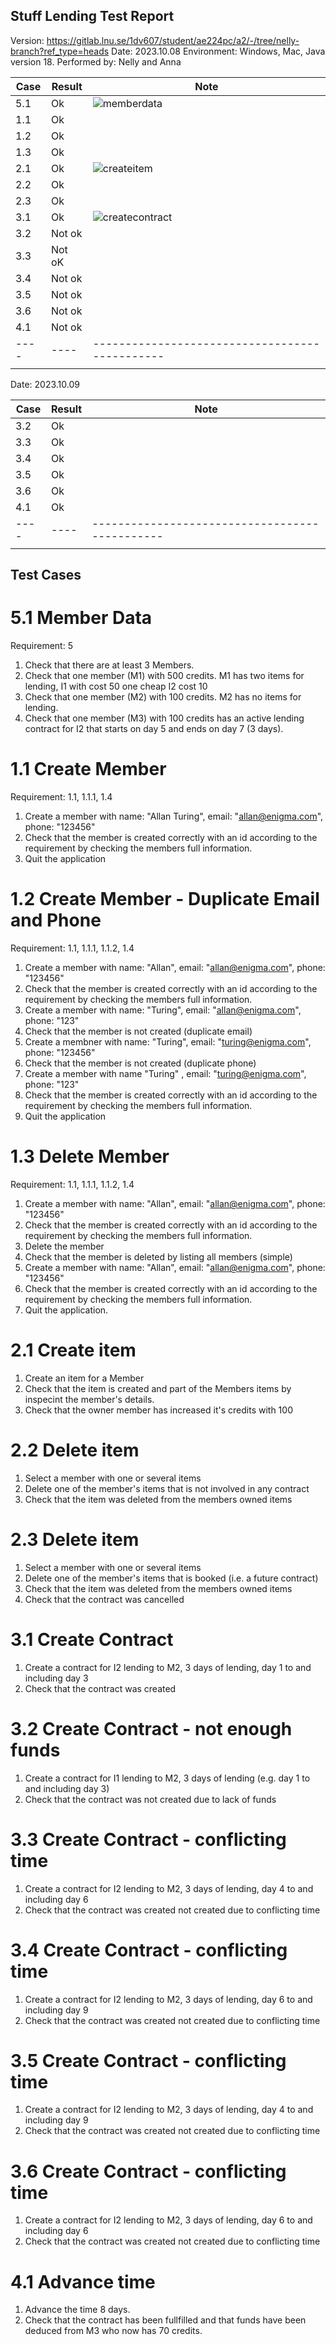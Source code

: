 ## Stuff Lending Test Report
Version: https://gitlab.lnu.se/1dv607/student/ae224pc/a2/-/tree/nelly-branch?ref_type=heads
Date: 2023.10.08
Environment: Windows, Mac, Java version 18. Performed by: Nelly and Anna

| Case | Result | Note                                           |
| ---- | ------ | ---------------------------------------------- |
| 5.1  | Ok     | ![memberdata](./images/memberdata.png)         |
| 1.1  | Ok     |                                                |
| 1.2  | Ok     |                                                |
| 1.3  | Ok     |                                                |
| 2.1  | Ok     | ![createitem](./images/createitem.png)         |
| 2.2  | Ok     |                                                |
| 2.3  | Ok     |                                                |
| 3.1  | Ok     | ![createcontract](./images/createcontract.png) |
| 3.2  | Not ok |                                                |
| 3.3  | Not oK |                                                |
| 3.4  | Not ok |                                                |
| 3.5  | Not ok |                                                |
| 3.6  | Not ok |                                                |
| 4.1  | Not ok |                                                |
| ---- | ----   | ---------------------------------------------- |
|      |        |                                                |


Date: 2023.10.09

| Case | Result | Note                                           |
| ---- | ------ | ---------------------------------------------- |
| 3.2  | Ok     |                                                |
| 3.3  | Ok     |                                                |
| 3.4  | Ok     |                                                |
| 3.5  | Ok     |                                                |
| 3.6  | Ok     |                                                |
| 4.1  | Ok     |                                                |
| ---- | ----   | ---------------------------------------------- |
|      |        |                                                |


## Test Cases
# 5.1 Member Data

Requirement: 5

   1. Check that there are at least 3 Members.
   2. Check that one member (M1) with 500 credits. M1 has two items for lending, I1 with cost 50 one cheap I2 cost 10
   3. Check that one member (M2) with 100 credits. M2 has no items for lending.
   4. Check that one member (M3) with 100 credits has an active lending contract for I2 that starts on day 5 and ends on day 7 (3 days).

# 1.1 Create Member

Requirement: 1.1, 1.1.1, 1.4

   1. Create a member with name: "Allan Turing", email: "allan@enigma.com", phone: "123456"
   2. Check that the member is created correctly with an id according to the requirement by checking the members full information.
   3. Quit the application

# 1.2 Create Member - Duplicate Email and Phone

Requirement: 1.1, 1.1.1, 1.1.2, 1.4

   1. Create a member with name: "Allan", email: "allan@enigma.com", phone: "123456"
   2. Check that the member is created correctly with an id according to the requirement by checking the members full information.
   3. Create a member with name: "Turing", email: "allan@enigma.com", phone: "123"
   4. Check that the member is not created (duplicate email)
   5. Create a membner with name: "Turing", email: "turing@enigma.com", phone: "123456"
   6. Check that the member is not created (duplicate phone)
   7. Create a member with name "Turing" , email: "turing@enigma.com", phone: "123"
   8. Check that the member is created correctly with an id according to the requirement by checking the members full information.
   9. Quit the application

# 1.3 Delete Member

Requirement: 1.1, 1.1.1, 1.1.2, 1.4

   1. Create a member with name: "Allan", email: "allan@enigma.com", phone: "123456"
   2. Check that the member is created correctly with an id according to the requirement by checking the members full information.
   3. Delete the member
   4. Check that the member is deleted by listing all members (simple)
   5. Create a member with name: "Allan", email: "allan@enigma.com", phone: "123456"
   6. Check that the member is created correctly with an id according to the requirement by checking the members full information.
   7. Quit the application.

# 2.1 Create item

   1. Create an item for a Member
   2. Check that the item is created and part of the Members items by inspecint the member's details.
   3. Check that the owner member has increased it's credits with 100

# 2.2 Delete item

   1. Select a member with one or several items
   2. Delete one of the member's items that is not involved in any contract
   3. Check that the item was deleted from the members owned items

# 2.3 Delete item

   1. Select a member with one or several items
   2. Delete one of the member's items that is booked (i.e. a future contract)
   3. Check that the item was deleted from the members owned items
   4. Check that the contract was cancelled

# 3.1 Create Contract

   1. Create a contract for I2 lending to M2, 3 days of lending, day 1 to and including day 3
   2. Check that the contract was created

# 3.2 Create Contract - not enough funds

   1. Create a contract for I1 lending to M2, 3 days of lending (e.g. day 1 to and including day 3)
   2. Check that the contract was not created due to lack of funds

# 3.3 Create Contract - conflicting time

   1. Create a contract for I2 lending to M2, 3 days of lending, day 4 to and including day 6
   2. Check that the contract was created not created due to conflicting time

# 3.4 Create Contract - conflicting time

   1. Create a contract for I2 lending to M2, 3 days of lending, day 6 to and including day 9
   2. Check that the contract was created not created due to conflicting time

# 3.5 Create Contract - conflicting time

   1. Create a contract for I2 lending to M2, 3 days of lending, day 4 to and including day 9
   2. Check that the contract was created not created due to conflicting time

# 3.6 Create Contract - conflicting time

   1. Create a contract for I2 lending to M2, 3 days of lending, day 6 to and including day 6
   2. Check that the contract was created not created due to conflicting time

# 4.1 Advance time

   1. Advance the time 8 days.
   2. Check that the contract has been fullfilled and that funds have been deduced from M3 who now has 70 credits.